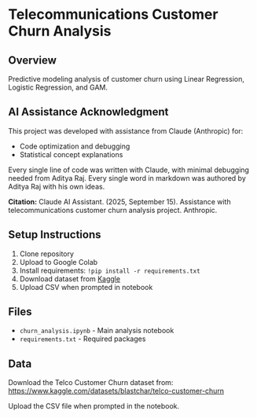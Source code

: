 # Telecommunications Customer Churn Analysis

## Overview
Predictive modeling analysis of customer churn using Linear Regression, Logistic Regression, and GAM.

## AI Assistance Acknowledgment
This project was developed with assistance from Claude (Anthropic) for:
- Code optimization and debugging
- Statistical concept explanations

Every single line of code was written with Claude, with minimal debugging needed from Aditya Raj. Every single word in markdown was authored by Aditya Raj with his own ideas. 
  
**Citation:**
Claude AI Assistant. (2025, September 15). Assistance with telecommunications customer churn analysis project. Anthropic.

## Setup Instructions
1. Clone repository
2. Upload to Google Colab
3. Install requirements: `!pip install -r requirements.txt`
4. Download dataset from [Kaggle](https://www.kaggle.com/datasets/blastchar/telco-customer-churn)
5. Upload CSV when prompted in notebook

## Files
- `churn_analysis.ipynb` - Main analysis notebook
- `requirements.txt` - Required packages

## Data

Download the Telco Customer Churn dataset from:
https://www.kaggle.com/datasets/blastchar/telco-customer-churn

Upload the CSV file when prompted in the notebook.
